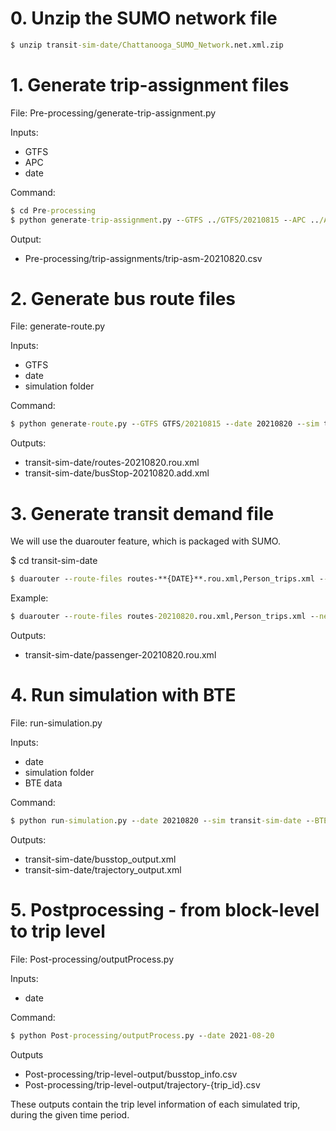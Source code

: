 # 0. Unzip the SUMO network file

```bat
$ unzip transit-sim-date/Chattanooga_SUMO_Network.net.xml.zip
```

# 1. Generate trip-assignment files

File: Pre-processing/generate-trip-assignment.py

Inputs:

- GTFS
- APC
- date

Command:

```bat
$ cd Pre-processing
$ python generate-trip-assignment.py --GTFS ../GTFS/20210815 --APC ../APC/202108.parquet --date 20210820
```

Output:

- Pre-processing/trip-assignments/trip-asm-20210820.csv

# 2. Generate bus route files

File: generate-route.py

Inputs:

- GTFS
- date
- simulation folder

Command:

```bat
$ python generate-route.py --GTFS GTFS/20210815 --date 20210820 --sim transit-sim-date
```

Outputs:

- transit-sim-date/routes-20210820.rou.xml
- transit-sim-date/busStop-20210820.add.xml

# 3. Generate transit demand file

We will use the duarouter feature, which is packaged with SUMO.

$ cd transit-sim-date

```bat
$ duarouter --route-files routes-**{DATE}**.rou.xml,Person_trips.xml --net-file Chattanooga_SUMO_Network.net.xml --unsorted-input --additional-files busStop-**{DATE}**.add.xml,parking.add.xml  --output-file passenger-**{DATE}**.rou.xml --ignore-errors
```

Example:

```bat
$ duarouter --route-files routes-20210820.rou.xml,Person_trips.xml --net-file Chattanooga_SUMO_Network.net.xml --unsorted-input --additional-files busStop-20210820.add.xml,parking.add.xml  --output-file passenger-20210820.rou.xml --ignore-errors
```

Outputs:

- transit-sim-date/passenger-20210820.rou.xml

# 4. Run simulation with BTE

File: run-simulation.py

Inputs:

- date
- simulation folder
- BTE data

Command:

```bat
$ python run-simulation.py --date 20210820 --sim transit-sim-date --BTE_data BTE/edge_speed_by_sim.pkl
```

Outputs:

- transit-sim-date/busstop_output.xml
- transit-sim-date/trajectory_output.xml

# 5. Postprocessing - from block-level to trip level

File: Post-processing/outputProcess.py

Inputs:

- date

Command:

```bat
$ python Post-processing/outputProcess.py --date 2021-08-20
```

Outputs

- Post-processing/trip-level-output/busstop_info.csv
- Post-processing/trip-level-output/trajectory-{trip_id}.csv

These outputs contain the trip level information of each simulated trip, during the given time period.


